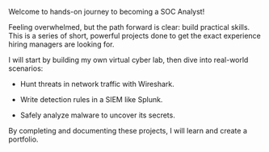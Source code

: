 
Welcome to hands-on journey to becoming a SOC Analyst!

Feeling overwhelmed, but the path forward is clear: build practical skills. This is a series of short, powerful projects done to get the exact experience hiring managers are looking for.

I will start by building my own virtual cyber lab, then dive into real-world scenarios:

- Hunt threats in network traffic with Wireshark.

- Write detection rules in a SIEM like Splunk.

- Safely analyze malware to uncover its secrets.

By completing and documenting these projects, I will learn and create a portfolio.
